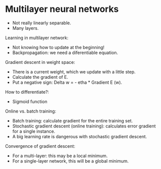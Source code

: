 # Multilayer neural networks

* Not really linearly separable.
* Many layers.

Learning in multilayer network:
* Not knowing how to update at the beginning!
* Backpropagation: we need a diferentiable equation.

Gradient descent in weight space:
* There is a current weight, which we update with a little step.
* Calculate the gradient of E.
* Put a negative sign: Delta w = - etha * Gradient E (w).

How to differentiate?:
* Sigmoid function

Online vs. batch training:
* Batch training: calculate gradient for the entire training set.
* Stochastic gradient descent (online training): calculates error gradient for a single instance.
* A big learning rate is dangerous with stochastic gradient descent.

Convergence of gradient descent:
* For a multi-layer: this may be a local minimum.
* For a single-layer network, this will be a global minimum.